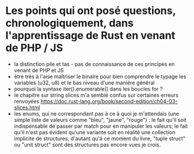 # Les points qui ont posé questions, chronologiquement, dans l'apprentissage de Rust en venant de PHP / JS

- la distinction pile et tas - pas de connaissance de ces principes en venant de PHP et JS
- être très à l'aise maîtriser le binaire pour bien comprendre le typage les variables (u32, u8) et le bas niveau d'une manière général
- pourquoi la syntaxe iter().enumerable() dans les boucles for  ?
- le chapitre sur string slices m'a semblé confus sur certaines erreurs renvoyées https://doc.rust-lang.org/book/second-edition/ch04-03-slices.html
- les enums, qui ne correspondant pas à ce à quoi je m'attendais (une simple liste de valeurs comme "bleu", "jaune", "rouge") : le fait qu'il soit indispensable de passer par match pour en manipuler les valeurs; le fait qu'il n'est pas évident qu'une variante soit en réalité une collection implicite de structures, d'autant qu'à ce moment du livre, "tuple struct" ou "unit struct" sont des structures pas encore vues je crois.
